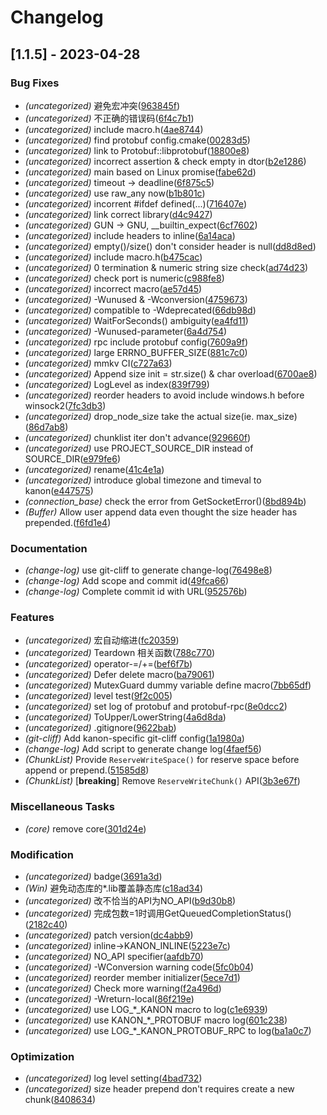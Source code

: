 # Changelog

## [1.1.5] - 2023-04-28

### Bug Fixes
- *(uncategorized)* 避免宏冲突([963845f](https://github.com/Conzxy/kanon/commit/963845f9e4fab9460f67bae42e9ba94be4ac867d))
- *(uncategorized)* 不正确的错误码([6f4c7b1](https://github.com/Conzxy/kanon/commit/6f4c7b1c007ad1efd029665a8ef617b8279bdcae))
- *(uncategorized)* include macro.h([4ae8744](https://github.com/Conzxy/kanon/commit/4ae8744e37ad374d27f25de52d5076c9af796dd5))
- *(uncategorized)* find protobuf config.cmake([00283d5](https://github.com/Conzxy/kanon/commit/00283d5587a520ea51796f45d6142c667d53270d))
- *(uncategorized)* link to Protobuf::libprotobuf([18800e8](https://github.com/Conzxy/kanon/commit/18800e8de16a8b7613b08e7e92240df665609a38))
- *(uncategorized)* incorrect assertion & check empty in dtor([b2e1286](https://github.com/Conzxy/kanon/commit/b2e1286bc3216eac6e08fdd4b32084d2867fb211))
- *(uncategorized)* main based on Linux promise([fabe62d](https://github.com/Conzxy/kanon/commit/fabe62df99f13409dd928ccc96e46993958fcc80))
- *(uncategorized)* timeout -> deadline([6f875c5](https://github.com/Conzxy/kanon/commit/6f875c54b8d98ee5871fbee46737c3110cea0c85))
- *(uncategorized)* use raw_any now([b1b801c](https://github.com/Conzxy/kanon/commit/b1b801cbc37b3fa6d3749013a5fe7ff477e8959f))
- *(uncategorized)* incorrent #ifdef defined(...)([716407e](https://github.com/Conzxy/kanon/commit/716407e5fbf7740c13e6554f8c299d8c49cfbca5))
- *(uncategorized)* link correct library([d4c9427](https://github.com/Conzxy/kanon/commit/d4c9427d92d826d1ff2efe09ff3c3de306189dbe))
- *(uncategorized)* GUN -> GNU, __builtin_expect([6cf7602](https://github.com/Conzxy/kanon/commit/6cf7602de43d5b0c9d56a769c897732aaa9b325a))
- *(uncategorized)* include headers to inline([6a14aca](https://github.com/Conzxy/kanon/commit/6a14aca22097a3208a883ae6f218c802315562cf))
- *(uncategorized)* empty()/size() don't consider header is null([dd8d8ed](https://github.com/Conzxy/kanon/commit/dd8d8edef5918d7a908c1c8395d317c3938eeda6))
- *(uncategorized)* include macro.h([b475cac](https://github.com/Conzxy/kanon/commit/b475cac2e25439e1016270517cf5d1d28f8b168b))
- *(uncategorized)* 0 termination & numeric string size check([ad74d23](https://github.com/Conzxy/kanon/commit/ad74d23b2d164345ce10102db5cbbca165c1c614))
- *(uncategorized)* check port is numeric([c988fe8](https://github.com/Conzxy/kanon/commit/c988fe8325ede3401e7b51176cefd559b4d248b2))
- *(uncategorized)* incorrect macro([ae57d45](https://github.com/Conzxy/kanon/commit/ae57d45478e25684f3897eee9a7f2adbb92f2ea5))
- *(uncategorized)* -Wunused & -Wconversion([4759673](https://github.com/Conzxy/kanon/commit/47596730a318748fe2671a9ddd7bd4f4dd78fa0f))
- *(uncategorized)* compatible to -Wdeprecated([66db98d](https://github.com/Conzxy/kanon/commit/66db98d8aa89506cdbecdcf7921b1be5e0cb6a90))
- *(uncategorized)* WaitForSeconds() ambiguity([ea4fd11](https://github.com/Conzxy/kanon/commit/ea4fd11a800c285fa070ecfc22f33858a6641e26))
- *(uncategorized)* -Wunused-parameter([6a4d754](https://github.com/Conzxy/kanon/commit/6a4d75470bef5385f78bfcc3cabe35f1718a0908))
- *(uncategorized)* rpc include protobuf config([7609a9f](https://github.com/Conzxy/kanon/commit/7609a9f7c55ea29c7794d70f80fc450fc101aa70))
- *(uncategorized)* large ERRNO_BUFFER_SIZE([881c7c0](https://github.com/Conzxy/kanon/commit/881c7c05811460f959acdf3e4aa216f3c4138b62))
- *(uncategorized)* mmkv CI([c727a63](https://github.com/Conzxy/kanon/commit/c727a633566233cc36a73dff4ff237535c66940f))
- *(uncategorized)* Append size init = str.size() & char overload([6700ae8](https://github.com/Conzxy/kanon/commit/6700ae8388d56135025cdb55dddb9d69d98fc761))
- *(uncategorized)* LogLevel as index([839f799](https://github.com/Conzxy/kanon/commit/839f799bd50b6a22f1db1e87bf080eeb36e797ef))
- *(uncategorized)* reorder headers to avoid include windows.h before winsock2([7fc3db3](https://github.com/Conzxy/kanon/commit/7fc3db3bb4187b302fe2859ba783e02b33895872))
- *(uncategorized)* drop_node_size take the actual size(ie. max_size)([86d7ab8](https://github.com/Conzxy/kanon/commit/86d7ab8e935642f846216fb7326325f7734b5954))
- *(uncategorized)* chunklist iter don't advance([929660f](https://github.com/Conzxy/kanon/commit/929660fce1c876ac7bd27a3a212e9d5a3715f99e))
- *(uncategorized)* use PROJECT_SOURCE_DIR instead of SOURCE_DIR([e979fe6](https://github.com/Conzxy/kanon/commit/e979fe6d3e2f9bf6a4e6da03c914e71de5804167))
- *(uncategorized)* rename([41c4e1a](https://github.com/Conzxy/kanon/commit/41c4e1a2741fde44dc948a1906885dad0dc30552))
- *(uncategorized)* introduce global timezone and timeval to kanon([e447575](https://github.com/Conzxy/kanon/commit/e447575ca61ae5b543e3cd3121a3c181ccb58277))
- *(connection_base)* check the error from GetSocketError()([8bd894b](https://github.com/Conzxy/kanon/commit/8bd894be6757705782c541f2e404d4ae044683eb))
- *(Buffer)* Allow user append data even thought the size header has prepended.([f6fd1e4](https://github.com/Conzxy/kanon/commit/f6fd1e45a34e6baf3a2c8aee2c7c2a08307f3aba))


### Documentation
- *(change-log)* use git-cliff to generate change-log([76498e8](https://github.com/Conzxy/kanon/commit/76498e8695c76007bb6d0b029d8a9bbd9e957612))
- *(change-log)* Add scope and commit id([49fca66](https://github.com/Conzxy/kanon/commit/49fca6611cdc39a0b3c232f1dffe0162f3df1b56))
- *(change-log)* Complete commit id with URL([952576b](https://github.com/Conzxy/kanon/commit/952576bf2d9f0cbfde7f6f5598d7b1881ad2dda0))


### Features
- *(uncategorized)* 宏自动缩进([fc20359](https://github.com/Conzxy/kanon/commit/fc20359ac546e9a74928516abc2e91911073832f))
- *(uncategorized)* Teardown 相关函数([788c770](https://github.com/Conzxy/kanon/commit/788c770d984c176b7788ded05fe4fd3097c22aad))
- *(uncategorized)* operator-=/+=([bef6f7b](https://github.com/Conzxy/kanon/commit/bef6f7bc76a2798e5d7a8e412adb450b38841a99))
- *(uncategorized)* Defer delete macro([ba79061](https://github.com/Conzxy/kanon/commit/ba790613a8f2e3f19499c6e868ef1971dc786477))
- *(uncategorized)* MutexGuard dummy variable define macro([7bb65df](https://github.com/Conzxy/kanon/commit/7bb65dfea56878ae50f1631adb8777cec2a9a87d))
- *(uncategorized)* level test([9f2c005](https://github.com/Conzxy/kanon/commit/9f2c0051e1a65432dd6866ed68285ef91ea83d53))
- *(uncategorized)* set log of protobuf and protobuf-rpc([8e0dcc2](https://github.com/Conzxy/kanon/commit/8e0dcc293ebcc078089283ba04928b72d90ed99c))
- *(uncategorized)* ToUpper/LowerString([4a6d8da](https://github.com/Conzxy/kanon/commit/4a6d8daed12e3580a8b45fe06d683f6af42358b1))
- *(uncategorized)* .gitignore([9622bab](https://github.com/Conzxy/kanon/commit/9622babe7d9f856214482bdd42fcc0a74ceff430))
- *(git-cliff)* Add kanon-specific git-cliff config([1a1980a](https://github.com/Conzxy/kanon/commit/1a1980a7b3c6fdbca85c3f2be6adc0e1c4dd88bd))
- *(change-log)* Add script to generate change log([4faef56](https://github.com/Conzxy/kanon/commit/4faef565dfb7adfc343dc90cd9856b8140b7beb1))
- *(ChunkList)* Provide `ReserveWriteSpace()` for reserve space before append or prepend.([51585d8](https://github.com/Conzxy/kanon/commit/51585d85d1efc552ece367bea1c6ef0bb7b57303))
- *(ChunkList)* [**breaking**]
Remove `ReserveWriteChunk()` API([3b3e67f](https://github.com/Conzxy/kanon/commit/3b3e67faba572235f8bd55dfa70cdf3f3764c048))


### Miscellaneous Tasks
- *(core)* remove core([301d24e](https://github.com/Conzxy/kanon/commit/301d24e7dbc2615dc4f95b0c1141f46b07edfd19))


### Modification
- *(uncategorized)* badge([3691a3d](https://github.com/Conzxy/kanon/commit/3691a3d7f9463332b009ae1cac22f06b06e6db42))
- *(Win)* 避免动态库的*.lib覆盖静态库([c18ad34](https://github.com/Conzxy/kanon/commit/c18ad348f5d16a50eca30832f7c041b630cd08ee))
- *(uncategorized)* 改不恰当的API为NO_API([b9d30b8](https://github.com/Conzxy/kanon/commit/b9d30b83541d6d712e03475667a53bf105f6b0f7))
- *(uncategorized)* 完成包数=1时调用GetQueuedCompletionStatus()([2182c40](https://github.com/Conzxy/kanon/commit/2182c4047eb53ae7af713f6c4fc4e9a1ff09706d))
- *(uncategorized)* patch version([dc4abb9](https://github.com/Conzxy/kanon/commit/dc4abb944cc7b1d822f14289debf983c543a5581))
- *(uncategorized)* inline->KANON_INLINE([5223e7c](https://github.com/Conzxy/kanon/commit/5223e7cba5611892ef844ffc403b98b12d6b9cc0))
- *(uncategorized)* NO_API specifier([aafdb70](https://github.com/Conzxy/kanon/commit/aafdb70c31bae3d9fcd23395216ef1c52f32c5ad))
- *(uncategorized)* -WConversion warning code([5fc0b04](https://github.com/Conzxy/kanon/commit/5fc0b0403fe06046aa8131f2a3771b26614c3398))
- *(uncategorized)* reorder member initializer([5ece7d1](https://github.com/Conzxy/kanon/commit/5ece7d11e45b9dc412c8e2d115e4b7f0d0804707))
- *(uncategorized)* Check more warning([f2a496d](https://github.com/Conzxy/kanon/commit/f2a496dd9bad8d3dcce6c08d5d4692d177c5d271))
- *(uncategorized)* -Wreturn-local([86f219e](https://github.com/Conzxy/kanon/commit/86f219e86c27bc32cc7cbea6daa8c88944be9c3c))
- *(uncategorized)* use LOG_*_KANON macro to log([c1e6939](https://github.com/Conzxy/kanon/commit/c1e69398fdbe98494409c4e664004d80d58cec84))
- *(uncategorized)* use KANON_*_PROTOBUF macro log([601c238](https://github.com/Conzxy/kanon/commit/601c238e2387bf7298e03d87ef16069ac97ff963))
- *(uncategorized)* use LOG_*_KANON_PROTOBUF_RPC to log([ba1a0c7](https://github.com/Conzxy/kanon/commit/ba1a0c7c8b35adb3b81dc1c545fce2f420d6c1b9))


### Optimization
- *(uncategorized)* log level setting([4bad732](https://github.com/Conzxy/kanon/commit/4bad732d134441ea4f8bc0c6710e34d9ad0a4ebe))
- *(uncategorized)* size header prepend don't requires create a new chunk([8408634](https://github.com/Conzxy/kanon/commit/840863474d55efb0d7b59dd46b744138fc79f89a))


<!-- generated by git-cliff -->
